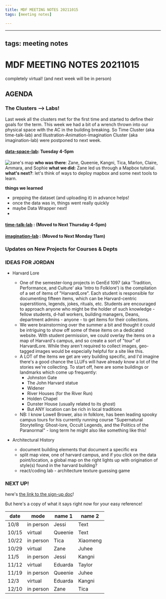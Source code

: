 ```yaml
---
title: MDF MEETING NOTES 20211015
tags: [meeting notes]

---
```


---
tags: meeting notes
---

# MDF MEETING NOTES 20211015

completely virtual! (and next week will be in person)

## AGENDA

###  The Clusters --> Labs!
Last week all the clusters met for the first time and started to define their goals for the term. This week we had a bit of a wrench thrown into our physical space with the AC in the building breaking. So Time Cluster (aka time-talk-lab) and Illustration-Animation-Imagination Cluster (aka imagination-lab) were postponed to next week.

#### [data-space-lab](https://hackmd.io/mbpQ2nfQQoyj6EvYRHB6OQ):  Tuesday 4-5pm
![zane's map](https://files.slack.com/files-pri/T0HTW3H0V-F02HJPVRGR0/image.png?pub_secret=defd4b8e39)
**who was there**: Zane, Queenie, Kangni, Tica, Marlon, Claire, Ammara, and Sophie
**what we did:** Zane led us through a Mapbox tutorial.
**what's next?**: let's think of ways to deploy mapbox and some next tools to learn.

**things we learned**
* prepping the dataset (and uploading it) in advance helps!
* once the data was in, things went really quickly
* maybe Data Wrapper next!
* 

#### [time-talk-lab](https://hackmd.io/6ShbJe_0Tn-8JjWsrm5ndw) : (Moved to Next Thursday 4-5pm)

#### [imagination-lab](https://hackmd.io/lnyLuNtNSNWF9C4JFvYqwQ) : (Moved to Next Monday 11am)

###  Updates on New Projects for Courses & Depts



### IDEAS FOR JORDAN

* Harvard Lore
    * One of the semester-long projects in GenEd 1097 (aka 'Tradition, Performance, and Culture' aka 'Intro to Folklore') is the compilation of a set of items of "HarvardLore". Each student is responsible for documenting fifteen items, which can be Harvard-centric superstitions, legends, jokes, rituals, etc. Students are encouraged to approach anyone who might be the holder of such knowledge - fellow students, d-hall workers, building managers, Deans, department admins - anyone - to get items for their collections. 
    * We were brainstorming over the summer a bit and thought it could be intriguing to show off some of these items on a dedicated website. With student permission, we could overlay the items on a map of Harvard's campus, and so create a sort of "tour" of HarvardLore. While they aren't required to collect images, geo-tagged images would be especially helpful for a site like this.
    * A LOT of the items we get are very building specific, and I'd imagine there's a good chance the LLUFs will have already know a lot of the stories we're collecting. To start off, here are some buildings or landmarks which come up frequently:
        * Johnston Gate
        * The John Harvard statue
        * Widener
        * River Houses (for the River Run)
        * Holden Chapel
        * Dunster House (usually related to its ghost)
        * But ANY location can be rich in local traditions
    * NB: I know Lowell Brower, also in folklore, has been leading spooky campus tours for his currently running course "Supernatural Storytelling: Ghost-lore, Occult Legends, and the Politics of the Paranormal" - long term he might also like something like this!
    
* Architectural History
    * document building elements that document a specific era
    * split map view, one of harvard campus, and if you click on the data point/location, a global map on the right lights up with origination of style(s) found in the harvard building? 
    * react/coding lab - architecture texture guessing game


### NEXT UP!

here's [the link to the sign-up doc](https://hackmd.io/cLEYB_NjRF6GJ6s_GzndsQ)!

But here's a copy of what it says right now for your easy reference!



| date    | mode | name 1 | name 2 |
| --- | -------- | -------- | -------- |
|  10/8   | in person     | Jessi     | Text     |
|  10/15   | virtual     | Queenie     | Text  |
|  10/22   | in person     | Tica    |  Xiaomeng    |
|  10/29   | virtual     | Zane     | Juhee     |
|  11/5   | in person     | Jessi    | Kangni   |
|  11/12   | virtual     | Eduarda     | Taylor     |
|  11/19   | in person     | Queenie     | Juhee     |
|  12/3   | virtual     | Eduarda     | Kangni     |
|  12/10   | in person     | Zane     | Tica     |




